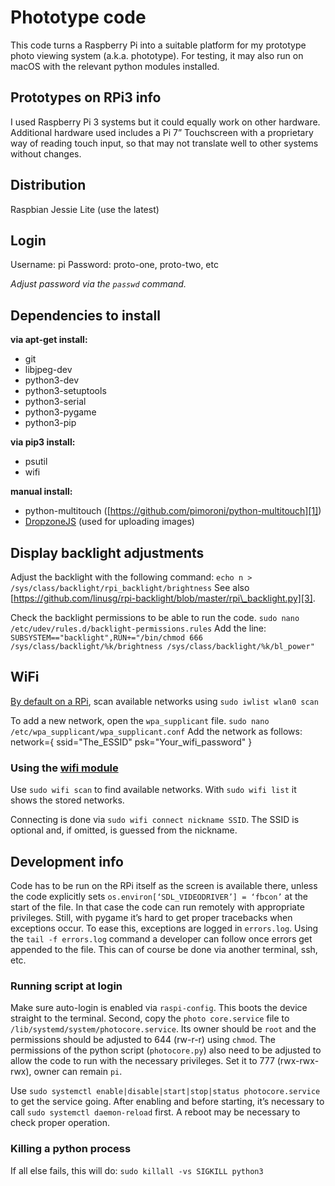 # Phototype code
This code turns a Raspberry Pi into a suitable platform for my prototype photo viewing system (a.k.a. phototype). For testing, it may also run on macOS with the relevant python modules installed.

## Prototypes on RPi3 info
I used Raspberry Pi 3 systems but it could equally work on other hardware. Additional hardware used includes a Pi 7” Touchscreen with a proprietary way of reading touch input, so that may not translate well to other systems without changes.

## Distribution
Raspbian Jessie Lite (use the latest)

## Login
Username: pi
Password: proto-one, proto-two, etc

_Adjust password via the `passwd` command._

## Dependencies to install
**via apt-get install:**
- git
- libjpeg-dev
- python3-dev
- python3-setuptools
- python3-serial
- python3-pygame
- python3-pip

**via pip3 install:**
- psutil
- wifi

**manual install:**
- python-multitouch ([https://github.com/pimoroni/python-multitouch][1])
- [DropzoneJS][2] (used for uploading images)

## Display backlight adjustments
Adjust the backlight with the following command:
`echo n > /sys/class/backlight/rpi_backlight/brightness`
See also [https://github.com/linusg/rpi-backlight/blob/master/rpi\_backlight.py][3].

Check the backlight permissions to be able to run the code.
`sudo nano /etc/udev/rules.d/backlight-permissions.rules`
Add the line:
`SUBSYSTEM=="backlight",RUN+="/bin/chmod 666 /sys/class/backlight/%k/brightness /sys/class/backlight/%k/bl_power"`

## WiFi
[By default on a RPi][4], scan available networks using
`sudo iwlist wlan0 scan`

To add a new network, open the `wpa_supplicant` file.
`sudo nano /etc/wpa_supplicant/wpa_supplicant.conf`
Add the network as follows:
	network={
	ssid="The_ESSID"
	psk="Your_wifi_password"
	}

### Using the [wifi module][5]
Use `sudo wifi scan` to find available networks. With `sudo wifi list` it shows the stored networks.

Connecting is done via `sudo wifi connect nickname SSID`. The SSID is optional and, if omitted, is guessed from the nickname.

## Development info
Code has to be run on the RPi itself as the screen is available there, unless the code explicitly sets `os.environ[‘SDL_VIDEODRIVER’] = ‘fbcon’` at the start of the file. In that case the code can run remotely with appropriate privileges. Still, with pygame it’s hard to get proper tracebacks when exceptions occur. To ease this, exceptions are logged in `errors.log`. Using the `tail -f errors.log` command a developer can follow once errors get appended to the file. This can of course be done via another terminal, ssh, etc.

### Running script at login
Make sure auto-login is enabled via `raspi-config`. This boots the device straight to the terminal. Second, copy the `photo core.service` file to `/lib/systemd/system/photocore.service`. Its owner should be `root` and the permissions should be adjusted to 644 (rw-r-r) using `chmod`. The permissions of the python script (`photocore.py`) also need to be adjusted to allow  the code to run with the necessary privileges. Set it to 777 (rwx-rwx-rwx), owner can remain `pi`.

Use `sudo systemctl enable|disable|start|stop|status photocore.service` to get the service going. After enabling and before starting, it’s necessary to call `sudo systemctl daemon-reload` first. A reboot may be necessary to check proper operation.

### Killing a python process
If all else fails, this will do:
`sudo killall -vs SIGKILL python3`

[1]:	https://github.com/pimoroni/python-multitouch
[2]:	http://www.dropzonejs.com/
[3]:	https://github.com/linusg/rpi-backlight/blob/master/rpi_backlight.py
[4]:	https://www.raspberrypi.org/documentation/configuration/wireless/wireless-cli.md
[5]:	https://wifi.readthedocs.io/en/latest/wifi_command.html#tutorial